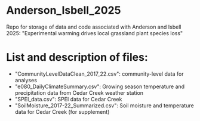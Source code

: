 # Anderson_Isbell_2025
Repo for storage of data and code associated with Anderson and Isbell 2025: "Experimental warming drives local grassland plant species loss"

# List and description of files:
- "CommunityLevelDataClean_2017_22.csv": community-level data for analyses
- "e080_DailyClimateSummary.csv": Growing season temperature and precipitation data from Cedar Creek weather station
- "SPEI_data.csv": SPEI data for Cedar Creek
- "SoilMoisture_2017-22_Summarized.csv": Soil moisture and temperature data for Cedar Creek (for supplement)
